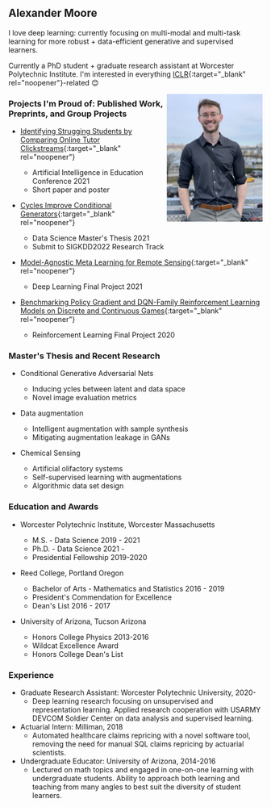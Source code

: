 ## Alexander Moore

I love deep learning: currently focusing on multi-modal and multi-task learning for more robust + data-efficient generative and supervised learners.

Currently a PhD student + graduate research assistant at Worcester Polytechnic Institute. I'm interested in everything [ICLR](https://openreview.net/group?id=ICLR.cc/2021/Conference){:target="_blank" rel="noopener"}-related :blush:

<img style="float: right;" src="images/thumbnail_Image.jpg" width="190">

### Projects I'm Proud of: Published Work, Preprints, and Group Projects
* [Identifying Strugging Students by Comparing Online Tutor Clickstreams](https://link.springer.com/chapter/10.1007%2F978-3-030-78270-2_52){:target="_blank" rel="noopener"}
    - Artificial Intelligence in Education Conference 2021
    - Short paper and poster

* [Cycles Improve Conditional Generators](https://github.com/alexander-moore/Cycles-Improve-Conditional-Generators){:target="_blank" rel="noopener"}
    - Data Science Master's Thesis 2021
    - Submit to SIGKDD2022 Research Track

* [Model-Agnostic Meta Learning for Remote Sensing](https://github.com/alexander-moore/MAML-Augmentation){:target="_blank" rel="noopener"}
    - Deep Learning Final Project 2021

* [Benchmarking Policy Gradient and DQN-Family Reinforcement Learning Models on Discrete and Continuous Games](https://github.com/alexander-moore/CS525){:target="_blank" rel="noopener"}
    - Reinforcement Learning Final Project 2020

### Master's Thesis and Recent Research
* Conditional Generative Adversarial Nets
    - Inducing ycles between latent and data space
    - Novel image evaluation metrics

* Data augmentation
    - Intelligent augmentation with sample synthesis
    - Mitigating augmentation leakage in GANs

* Chemical Sensing
    - Artificial olifactory systems
    - Self-supervised learning with augmentations
    - Algorithmic data set design

### Education and Awards
* Worcester Polytechnic Institute, Worcester Massachusetts
    - M.S. - Data Science 2019 - 2021
    - Ph.D. - Data Science 2021 - 
    - Presidential Fellowship 2019-2020

* Reed College, Portland Oregon
    - Bachelor of Arts - Mathematics and Statistics 2016 - 2019
    - President's Commendation for Excellence
    - Dean's List 2016 - 2017

* University of Arizona, Tucson Arizona
    - Honors College Physics 2013-2016
    - Wildcat Excellence Award
    - Honors College Dean's List

### Experience
* Graduate Research Assistant: Worcester Polytechnic University, 2020-
    - Deep learning research focusing on unsupervised and representation learning. Applied research cooperation with USARMY DEVCOM Soldier Center on data analysis and supervised learning.
* Actuarial Intern: Milliman, 2018
    - Automated healthcare claims repricing with a novel software tool, removing the need for manual SQL claims repricing by actuarial scientists.
* Undergraduate Educator: University of Arizona, 2014-2016
    - Lectured on math topics and engaged in one-on-one learning with undergraduate students. Ability to approach both learning and teaching from many angles to best suit the diversity of student learners.

